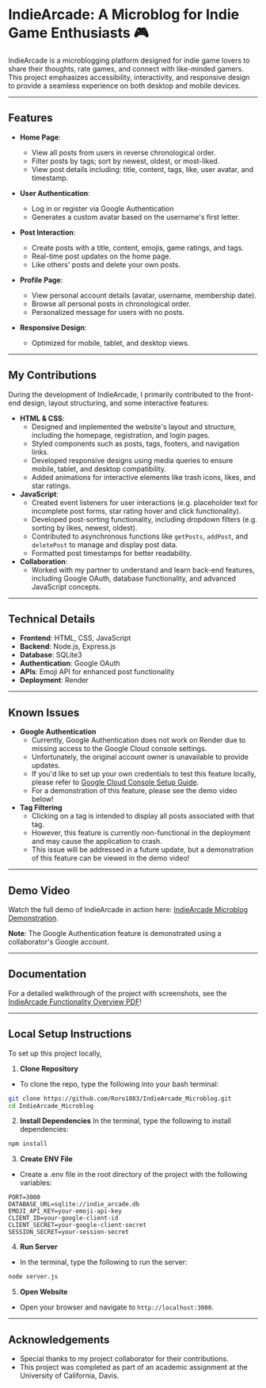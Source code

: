 # IndieArcade: A Microblog for Indie Game Enthusiasts 🎮

IndieArcade is a microblogging platform designed for indie game lovers to share their thoughts, rate games, and connect with like-minded gamers. 
This project emphasizes accessibility, interactivity, and responsive design to provide a seamless experience on both desktop and mobile devices.

---

## Features

- **Home Page**:
  - View all posts from users in reverse chronological order.
  - Filter posts by tags; sort by newest, oldest, or most-liked.
  - View post details including: title, content, tags, like, user avatar, and timestamp.

- **User Authentication**:
  - Log in or register via Google Authentication
  - Generates a custom avatar based on the username's first letter.

- **Post Interaction**:
  - Create posts with a title, content, emojis, game ratings, and tags.
  - Real-time post updates on the home page.
  - Like others' posts and delete your own posts.
 
- **Profile Page**:
  - View personal account details (avatar, username, membership date).
  - Browse all personal posts in chronological order.
  - Personalized message for users with no posts.

- **Responsive Design**:
  - Optimized for mobile, tablet, and desktop views.

---

## My Contributions

During the development of IndieArcade, I primarily contributed to the front-end design, layout structuring, and some interactive features:
- **HTML & CSS**:
  - Designed and implemented the website's layout and structure, including the homepage, registration, and login pages.
  - Styled components such as posts, tags, footers, and navigation links.
  - Developed responsive designs using media queries to ensure mobile, tablet, and desktop compatibility.
  - Added animations for interactive elements like trash icons, likes, and star ratings.
- **JavaScript**:
  - Created event listeners for user interactions (e.g. placeholder text for incomplete post forms, star rating hover and click functionality).
  - Developed post-sorting functionality, including dropdown filters (e.g. sorting by likes, newest, oldest).
  - Contributed to asynchronous functions like `getPosts`, `addPost`, and `deletePost` to manage and display post data.
  - Formatted post timestamps for better readability.
- **Collaboration**:
  - Worked with my partner to understand and learn back-end features, including Google OAuth, database functionality, and advanced JavaScript concepts.

---

## Technical Details

- **Frontend**: HTML, CSS, JavaScript
- **Backend**: Node.js, Express.js
- **Database**: SQLite3
- **Authentication**: Google OAuth
- **APIs**: Emoji API for enhanced post functionality
- **Deployment**: Render

---

## Known Issues

- **Google Authentication**
  - Currently, Google Authentication does not work on Render due to missing access to the Google Cloud console settings.
  - Unfortunately, the original account owner is unavailable to provide updates.
  - If you'd like to set up your own credentials to test this feature locally, please refer to [Google Cloud Console Setup Guide](https://console.cloud.google.com/).
  - For a demonstration of this feature, please see the demo video below!
- **Tag Filtering**
  - Clicking on a tag is intended to display all posts associated with that tag.
  - However, this feature is currently non-functional in the deployment and may cause the application to crash.
  - This issue will be addressed in a future update, but a demonstration of this feature can be viewed in the demo video!
---

## Demo Video

Watch the full demo of IndieArcade in action here: 
[IndieArcade Microblog Demonstration](https://youtu.be/Q_3ZmiVCELs?si=Sk75fCLMMI3z_P_f).

**Note**: The Google Authentication feature is demonstrated using a collaborator's Google account.

---

## Documentation

For a detailed walkthrough of the project with screenshots, see the [IndieArcade Functionality Overview PDF](https://docs.google.com/document/d/1LNlixTRRa_umbLDpKB1SOF_8JIcRNclKMa62kfQHp1E/edit?usp=sharing)!

---

## Local Setup Instructions
To set up this project locally, 
1. **Clone Repository**
- To clone the repo, type the following into your bash terminal:
```bash
git clone https://github.com/Roro1083/IndieArcade_Microblog.git
cd IndieArcade_Microblog
```
2. **Install Dependencies**
In the terminal, type the following to install dependencies:
```bash
npm install
```
3. **Create ENV File**
- Create a .env file in the root directory of the project with the following variables:
```
PORT=3000
DATABASE_URL=sqlite://indie_arcade.db
EMOJI_API_KEY=your-emoji-api-key
CLIENT_ID=your-google-client-id
CLIENT_SECRET=your-google-client-secret
SESSION_SECRET=your-session-secret
```
4. **Run Server**
- In the terminal, type the following to run the server:
```bash
node server.js
```
5. **Open Website**
- Open your browser and navigate to `http://localhost:3000`.

---

## Acknowledgements

- Special thanks to my project collaborator for their contributions.
- This project was completed as part of an academic assignment at the University of California, Davis.
